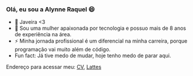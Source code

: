### Olá, eu sou a Alynne Raquel 😄

- 🔭 Javeira <3
- 🌱 Sou uma mulher apaixonada por tecnologia e possuo mais de 8 anos de experiência na área.
- ⚡ Minha jornada profissional é um diferencial na minha carreira, porque programação vai muito além de código.
- Fun fact: Já tive medo de mudar, hoje tenho medo de parar aqui.


Endereço para acessar meu: [CV](https://drive.google.com/drive/folders/19Vv6sL3F_62It0Xib1CsIde-kz_XKPwz?usp=share_link), [Lattes](https://lattes.cnpq.br/3605688074357871)

